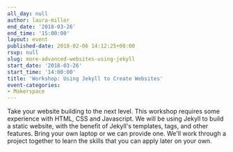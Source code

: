 ```yaml
---
all_day: null
author: laura-miller
end_date: '2018-03-26'
end_time: '15:00:00'
layout: event
published-date: 2018-02-06 14:12:25+00:00
rsvp: null
slug: more-advanced-websites-using-jekyll
start_date: '2018-03-26'
start_time: '14:00:00'
title: 'Workshop: Using Jekyll to Create Websites'
event-categories:
- Makerspace
---
```


Take your website building to the next level. This workshop requires some experience with HTML, CSS and Javascript. We will be using Jekyll to build a static website, with the benefit of Jekyll's templates, tags, and other features. Bring your own laptop or we can provide one. We'll work through a project together to learn the skills that you can apply later on your own.
